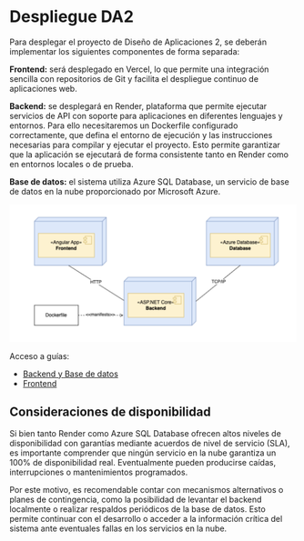 # Despliegue DA2 

Para desplegar el proyecto de Diseño de Aplicaciones 2, se deberán implementar los siguientes componentes de forma separada:

**Frontend:** será desplegado en Vercel, lo que permite una integración sencilla con repositorios de Git y facilita el despliegue continuo de aplicaciones web.

**Backend:** se desplegará en Render, plataforma que permite ejecutar servicios de API con soporte para aplicaciones en diferentes lenguajes y entornos. Para ello necesitaremos un Dockerfile configurado correctamente, que defina el entorno de ejecución y las instrucciones necesarias para compilar y ejecutar el proyecto. Esto permite garantizar que la aplicación se ejecutará de forma consistente tanto en Render como en entornos locales o de prueba.

**Base de datos:** el sistema utiliza Azure SQL Database, un servicio de base de datos en la nube proporcionado por Microsoft Azure. 

![](./assets/diagrama_despliegue.png)

Acceso a guías:
- [Backend y Base de datos](./guia_despliegue_backend_da2.md)
- [Frontend](./guia_despliegue_frontend_da2.md)

## Consideraciones de disponibilidad

Si bien tanto Render como Azure SQL Database ofrecen altos niveles de disponibilidad con garantías mediante acuerdos de nivel de servicio (SLA), es importante comprender que ningún servicio en la nube garantiza un 100% de disponibilidad real. Eventualmente pueden producirse caídas, interrupciones o mantenimientos programados.

Por este motivo, es recomendable contar con mecanismos alternativos o planes de contingencia, como la posibilidad de levantar el backend localmente o realizar respaldos periódicos de la base de datos. Esto permite continuar con el desarrollo o acceder a la información crítica del sistema ante eventuales fallas en los servicios en la nube.